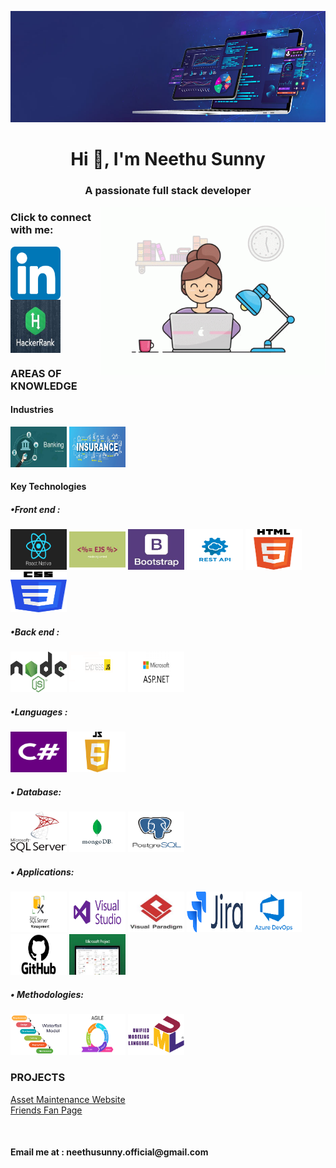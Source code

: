![My Image](images/Github_banner.jpg)
<h1 align="center">Hi 👋, I'm Neethu Sunny</h1>
<h3 align="center">A passionate full stack developer</h3>
<img align="right" src="https://github.com/Sunny-Neethu/Sunny-Neethu/blob/main/images/programming.gif" alt="coderImage height="650" width="360" 
</>
	

<h3 align="left">Click to connect with me:</h3>
<p align="left">
	<a href="https://linkedin.com/in/neethusunnybankingdomain" target="_blank">
		<img align="center" src="https://github.com/Sunny-Neethu/Sunny-Neethu/blob/main/images/linkedin.png" alt="neethusunnybankingdomain" height="85" width="80" />
	</a>
	<a href="https://www.hackerrank.com/neethu_sunny" target="_blank">
		<img align="center" src="https://github.com/Sunny-Neethu/Sunny-Neethu/blob/main/images/hackerrank.jfif" alt="neethu_sunny" height="85" width="80" />
	</a>
</p>

<h3 align="left">AREAS OF KNOWLEDGE</h3>
<p align="left"> 

<h4> Industries</h4>
<div display:inline block>
<img src="https://github.com/Sunny-Neethu/Sunny-Neethu/blob/main/images/banking.jfif" alt="banking-industry" width="90" height="65" /> 
<img src="https://github.com/Sunny-Neethu/Sunny-Neethu/blob/main/images/Insurance.jpg" alt="insuarnce-industry" width="90" height="65"/> 
</div>


<h4> Key Technologies</h4>

<h5>•Front end :</h5>

<div display:inline block>	
	<img src="https://github.com/Sunny-Neethu/Sunny-Neethu/blob/main/images/native.png" alt="ReactNative" width="90" height="65"/> 
	<img src="https://github.com/Sunny-Neethu/Sunny-Neethu/blob/main/images/ejs.jfif" alt="EJS" width="90" height="65"/> 
	<img src="https://github.com/Sunny-Neethu/Sunny-Neethu/blob/main/images/bootstrap.jfif" alt="Bootstrap" width="90" height="65"/> 
	<img src="https://github.com/Sunny-Neethu/Sunny-Neethu/blob/main/images/rest%20api.png" alt="Restful API" width="90" height="65"/> 
	<img src="https://github.com/Sunny-Neethu/Sunny-Neethu/blob/main/images/htmlpng.png" alt="HTML" width="90" height="65"/> 
	<img src="https://github.com/Sunny-Neethu/Sunny-Neethu/blob/main/images/css.png" alt="CSS" width="90" height="65"/> 
</div>
<h5>•Back end :</h5>  
<div display:inline block>
	<img src="https://github.com/Sunny-Neethu/Sunny-Neethu/blob/main/images/nodejs.png" alt="NodeJS" width="90" height="65"/> 
	<img src="https://github.com/Sunny-Neethu/Sunny-Neethu/blob/main/images/express.png" alt="Express" width="90" height="65"/> 
	<img src="https://github.com/Sunny-Neethu/Sunny-Neethu/blob/main/images/asp.png" alt="ASP.NET" width="90" height="65"/> 
</div>

<h5>•Languages :</h5> 
<div display:inline block>
	<img src="https://github.com/Sunny-Neethu/Sunny-Neethu/blob/main/images/c%23.png" alt="C#" width="90" height="65"/> 
	<img src="https://github.com/Sunny-Neethu/Sunny-Neethu/blob/main/images/javascript.png" alt="Javascript" width="90" height="65"/> 
</div>	



<h5>•	Database:</h5> 
<div display:inline block>
	<img src="https://github.com/Sunny-Neethu/Sunny-Neethu/blob/main/images/mssql.png" alt="MSSQL" width="90" height="65"/> 
	<img src="https://github.com/Sunny-Neethu/Sunny-Neethu/blob/main/images/mongo.png" alt="MongoDB" width="90" height="65"/> 
	<img src="https://github.com/Sunny-Neethu/Sunny-Neethu/blob/main/images/postgres.png" alt="Postgres" width="90" height="65"/> 

</div>
<h5>•	Applications:</h5>
<div display:inline block>
	<img src="https://github.com/Sunny-Neethu/Sunny-Neethu/blob/main/images/ssms.png" alt="SSMS" width="90" height="65"/> 
	<img src="https://github.com/Sunny-Neethu/Sunny-Neethu/blob/main/images/studio.png" alt="Studio" width="90" height="65"/> 
	<img src="https://github.com/Sunny-Neethu/Sunny-Neethu/blob/main/images/paradigm.jfif" alt="Paradigm" width="90" height="65"/> 
	<img src="https://github.com/Sunny-Neethu/Sunny-Neethu/blob/main/images/jira.png" alt="Jira" width="90" height="65"/> 
	<img src="https://github.com/Sunny-Neethu/Sunny-Neethu/blob/main/images/devops.png" alt="Azure Devops" width="90" height="65"/> 
	<img src="https://github.com/Sunny-Neethu/Sunny-Neethu/blob/main/images/github.png" alt="Github" width="90" height="65"/> 
	<img src="https://github.com/Sunny-Neethu/Sunny-Neethu/blob/main/images/project.jfif" alt="MSProject" width="90" height="65"/> 
</div>
<h5>•	Methodologies:</h5>
<div display:inline block>
	<img src="https://github.com/Sunny-Neethu/Sunny-Neethu/blob/main/images/waterfall.png" alt="Waterfall" width="90" height="65"/> 
	<img src="https://github.com/Sunny-Neethu/Sunny-Neethu/blob/main/images/agile.png" alt="Agile" width="90" height="65"/> 
	<img src="https://github.com/Sunny-Neethu/Sunny-Neethu/blob/main/images/uml.png" alt="UML" width="90" height="65"/> 
	
</div>
<h3 align="left">PROJECTS</h3>
<p align="left"> 
	       <a href="https://github.com/Sunny-Neethu/AssetMaintenanceWebsite" target="_blank">Asset Maintenance Website</a>	
		<br>										
	       <a href="https://github.com/Sunny-Neethu/FriendsFanPageWebsite" target="_blank">Friends Fan Page</a>
</p>

<br>
<h4>Email me at : neethusunny.official@gmail.com</h4>
</p>
